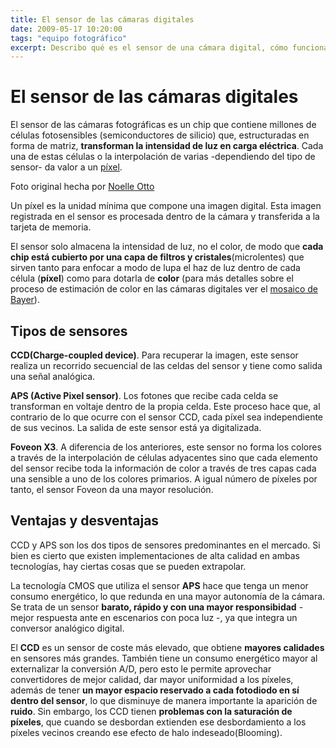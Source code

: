```yaml
---
title: El sensor de las cámaras digitales
date: 2009-05-17 10:20:00
tags: "equipo fotográfico"
excerpt: Describo qué es el sensor de una cámara digital, cómo funciona y comparo algunas opciones del mercado.
---
```


# El sensor de las cámaras digitales

El sensor de las cámaras fotográficas es un chip que contiene millones de células fotosensibles (semiconductores de silicio) que, estructuradas en forma de matriz, **transforman la intensidad de luz en carga eléctrica**. Cada una de estas células o la interpolación de varias -dependiendo del tipo de sensor- da valor a un [píxel](http://es.wikipedia.org/wiki/Píxel).

<Photo name="lupa_sobre_foto_muestra_pixeles.jpg" alt="Una mano sujeta una lupa que muestra simbólicamente los píxeles de una fotografía de paisaje" />

Foto original hecha por [Noelle Otto](https://www.pexels.com/photo/close-up-photography-of-magnifying-glass-906055/)

Un píxel es la unidad mínima que compone una imagen digital. Esta imagen registrada en el sensor es procesada dentro de la cámara y transferida a la tarjeta de memoria.

<Photo name="mosaico_de_bayer.png" alt="Capa de filtros y cristales de un sensor" />

El sensor solo almacena la intensidad de luz, no el color, de modo que **cada chip está cubierto por una capa de filtros y cristales**(microlentes) que sirven tanto para enfocar a modo de lupa el haz de luz dentro de cada célula (**píxel**) como para dotarla de **color** (para más detalles sobre el proceso de estimación de color en las cámaras digitales ver el [mosaico de Bayer](http://es.wikipedia.org/wiki/Mosaico_de_Bayer)).

<Photo :breakpoints="['md', 'lg', 'xl']" name="espejo_ocultando_sensor_reflex.jpg" alt="Vista de detalle de un sensor de cámara réflex" />

## Tipos de sensores

**CCD(Charge-coupled device)**. Para recuperar la imagen, este sensor realiza un recorrido secuencial de las celdas del sensor y tiene como salida una señal analógica.

**APS (Active Pixel sensor)**. Los fotones que recibe cada celda se transforman en voltaje dentro de la propia celda. Este proceso hace que, al contrario de lo que ocurre con el sensor CCD, cada píxel sea independiente de sus vecinos. La salida de este sensor está ya digitalizada.

**Foveon X3**. A diferencia de los anteriores, este sensor no forma los colores a través de la interpolación de células adyacentes sino que cada elemento del sensor recibe toda la información de color a través de tres capas cada una sensible a uno de los colores primarios. A igual número de píxeles por tanto, el sensor Foveon da una mayor resolución.

## Ventajas y desventajas

CCD y APS son los dos tipos de sensores predominantes en el mercado. Si bien es cierto que existen implementaciones de alta calidad en ambas tecnologías, hay ciertas cosas que se pueden extrapolar.

La tecnología CMOS que utiliza el sensor **APS** hace que tenga un menor consumo energético, lo que redunda en una mayor autonomía de la cámara. Se trata de un sensor **barato, rápido y con una mayor responsibidad** -mejor respuesta ante en escenarios con poca luz -, ya que integra un conversor analógico digital.

El **CCD** es un sensor de coste más elevado, que obtiene **mayores calidades** en sensores más grandes. También tiene un consumo energético mayor al externalizar la conversión A/D, pero esto le permite aprovechar convertidores de mejor calidad, dar mayor uniformidad a los píxeles, además de tener **un mayor espacio reservado a cada fotodiodo en sí dentro del sensor**, lo que disminuye de manera importante la aparición de **ruido**. Sin embargo, los CCD tienen **problemas con la saturación de píxeles**, que cuando se desbordan extienden ese desbordamiento a los píxeles vecinos creando ese efecto de halo indeseado(Blooming).
